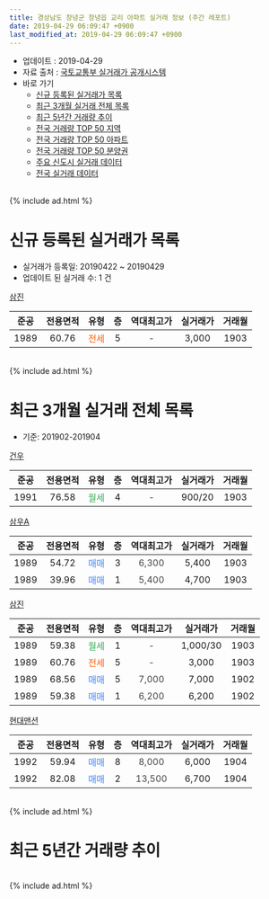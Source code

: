 ```yaml
---
title: 경상남도 창녕군 창녕읍 교리 아파트 실거래 정보 (주간 레포트)
date: 2019-04-29 06:09:47 +0900
last_modified_at: 2019-04-29 06:09:47 +0900
---
```


* 업데이트 : 2019-04-29
* 자료 출처 : [국토교통부 실거래가 공개시스템](http://rt.molit.go.kr)
* 바로 가기
    * [신규 등록된 실거래가 목록](#신규-등록된-실거래가-목록)
    * [최근 3개월 실거래 전체 목록](#최근-3개월-실거래-전체-목록)
    * [최근 5년간 거래량 추이](#최근-5년간-거래량-추이)
    * [전국 거래량 TOP 50 지역](https://inasie.github.io/apt-trade-info/최근-3개월-전국에서-가장-거래가-많이-발생한-지역)
    * [전국 거래량 TOP 50 아파트](https://inasie.github.io/apt-trade-info/최근-3개월-전국에서-가장-거래가-많이-발생한-아파트)
    * [전국 거래량 TOP 50 분양권](https://inasie.github.io/apt-trade-info/최근-3개월-전국에서-가장-거래가-많이-발생한-분양권)
    * [주요 신도시 실거래 데이터](https://inasie.github.io/apt-trade-info/주요-신도시)
    * [전국 실거래 데이터](https://inasie.github.io/apt-trade-info/전국)
<br>
{% include ad.html %}
<br>

# 신규 등록된 실거래가 목록
* 실거래가 등록일: 20190422 ~ 20190429
* 업데이트 된 실거래 수: 1 건


[삼진](https://search.naver.com/search.naver?query=%EA%B2%BD%EC%83%81%EB%82%A8%EB%8F%84+%EC%B0%BD%EB%85%95%EA%B5%B0+%EC%B0%BD%EB%85%95%EC%9D%8D+%EA%B5%90%EB%A6%AC+%EC%82%BC%EC%A7%84)

|준공|전용면적|유형|층|역대최고가|실거래가|거래월|
|:---:|:---:|:---:|:---:|:---:|:---:|:---:|
|1989|60.76|<span style="color:#ff5a00">전세</span>|5|<span style="color:#444444">-</span>|3,000|1903|


<br>
{% include ad.html %}
<br>

# 최근 3개월 실거래 전체 목록
* 기준: 201902-201904


[건우](https://search.naver.com/search.naver?query=%EA%B2%BD%EC%83%81%EB%82%A8%EB%8F%84+%EC%B0%BD%EB%85%95%EA%B5%B0+%EC%B0%BD%EB%85%95%EC%9D%8D+%EA%B5%90%EB%A6%AC+%EA%B1%B4%EC%9A%B0)

|준공|전용면적|유형|층|역대최고가|실거래가|거래월|
|:---:|:---:|:---:|:---:|:---:|:---:|:---:|
|1991|76.58|<span style="color:#34a853">월세</span>|4|<span style="color:#444444">-</span>|900/20|1903|

[삼우A](https://search.naver.com/search.naver?query=%EA%B2%BD%EC%83%81%EB%82%A8%EB%8F%84+%EC%B0%BD%EB%85%95%EA%B5%B0+%EC%B0%BD%EB%85%95%EC%9D%8D+%EA%B5%90%EB%A6%AC+%EC%82%BC%EC%9A%B0A)

|준공|전용면적|유형|층|역대최고가|실거래가|거래월|
|:---:|:---:|:---:|:---:|:---:|:---:|:---:|
|1989|54.72|<span style="color:#4285f3">매매</span>|3|<span style="color:#444444">6,300</span>|5,400|1903|
|1989|39.96|<span style="color:#4285f3">매매</span>|1|<span style="color:#444444">5,400</span>|4,700|1903|

[삼진](https://search.naver.com/search.naver?query=%EA%B2%BD%EC%83%81%EB%82%A8%EB%8F%84+%EC%B0%BD%EB%85%95%EA%B5%B0+%EC%B0%BD%EB%85%95%EC%9D%8D+%EA%B5%90%EB%A6%AC+%EC%82%BC%EC%A7%84)

|준공|전용면적|유형|층|역대최고가|실거래가|거래월|
|:---:|:---:|:---:|:---:|:---:|:---:|:---:|
|1989|59.38|<span style="color:#34a853">월세</span>|1|<span style="color:#444444">-</span>|1,000/30|1903|
|1989|60.76|<span style="color:#ff5a00">전세</span>|5|<span style="color:#444444">-</span>|3,000|1903|
|1989|68.56|<span style="color:#4285f3">매매</span>|5|<span style="color:#444444">7,000</span>|7,000|1902|
|1989|59.38|<span style="color:#4285f3">매매</span>|1|<span style="color:#444444">6,200</span>|6,200|1902|

[현대맨션](https://search.naver.com/search.naver?query=%EA%B2%BD%EC%83%81%EB%82%A8%EB%8F%84+%EC%B0%BD%EB%85%95%EA%B5%B0+%EC%B0%BD%EB%85%95%EC%9D%8D+%EA%B5%90%EB%A6%AC+%ED%98%84%EB%8C%80%EB%A7%A8%EC%85%98)

|준공|전용면적|유형|층|역대최고가|실거래가|거래월|
|:---:|:---:|:---:|:---:|:---:|:---:|:---:|
|1992|59.94|<span style="color:#4285f3">매매</span>|8|<span style="color:#444444">8,000</span>|6,000|1904|
|1992|82.08|<span style="color:#4285f3">매매</span>|2|<span style="color:#444444">13,500</span>|6,700|1904|


<br>
{% include ad.html %}
<br>

# 최근 5년간 거래량 추이


<div style="width:100%;">
    <canvas id="deal_progress" height="200"></canvas>
</div>

<script>
new Chart(document.getElementById("deal_progress"), {
    type: 'line',
    data: {
        labels: ['201404','201405','201406','201407','201408','201409','201410','201411','201412','201501','201502','201503','201504','201505','201506','201507','201508','201509','201510','201511','201512','201601','201602','201603','201604','201605','201606','201607','201608','201609','201610','201611','201612','201701','201702','201703','201704','201705','201706','201707','201708','201709','201710','201711','201712','201801','201802','201803','201804','201805','201806','201807','201808','201809','201810','201811','201812','201901','201902','201903','201904'],
        datasets: [{
            label: '매매',
            pointRadius: 1,
            data: [2, 3, 2, 2, 4, 6, 1, 7, 0, 0, 2, 4, 4, 2, 6, 3, 0, 2, 2, 1, 1, 3, 3, 3, 2, 4, 3, 3, 1, 2, 2, 3, 4, 1, 2, 5, 3, 3, 1, 0, 1, 1, 1, 3, 1, 0, 0, 3, 5, 2, 0, 1, 4, 1, 5, 3, 2, 3, 2, 2, 2],
            borderColor: "rgba(255, 201, 14, 1)",
            backgroundColor: "rgba(255, 201, 14, 0.5)",
            fill: false,
            lineTension: 0
        },{
            label: '전월세',
            pointRadius: 1,
            data: [2, 1, 0, 0, 0, 0, 0, 2, 1, 0, 0, 0, 1, 0, 0, 0, 0, 1, 1, 1, 0, 0, 2, 0, 2, 1, 0, 1, 1, 0, 0, 2, 0, 0, 1, 3, 1, 0, 0, 1, 0, 1, 0, 0, 0, 1, 0, 1, 0, 0, 0, 0, 0, 2, 0, 0, 0, 1, 0, 3, 0],
            borderColor: "rgba(0, 141, 185, 1)",
            backgroundColor: "rgba(0, 141, 185, 0.5)",
            fill: false,
            lineTension: 0
        }
        ]
    },
    options: {
        responsive: true,
        title: {
            display: false
        },
        tooltips: {
            mode: 'index',
            intersect: false
        },
        hover: {
            mode: 'nearest',
            intersect: true
        },
        scales: {
            xAxes: [{
                display: true,
                scaleLabel: {
                    display: true,
                    labelString: '년/월'
                }
            }],
            yAxes: [{
                display: true,
                ticks: {
                    suggestedMin: 0,
                },
                scaleLabel: {
                    display: true,
                    labelString: '실거래 수'
                }
            }]
        }
    }
});

</script>


<br>
{% include ad.html %}
<br>

